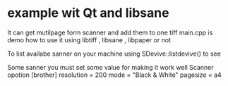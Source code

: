 # example wit Qt and libsane
It can get mutilpage form scanner and add them to one tiff 
main.cpp is demo how to use it
using libtiff , libsane , libpaper or not

To list availabe sanner on your machine using SDevive::listdevive() to see

Some sanner you must set some value for making it work well
Scanner opotion
[brother]
resolution  = 200
mode        = "Black & White"
pagesize    = a4
